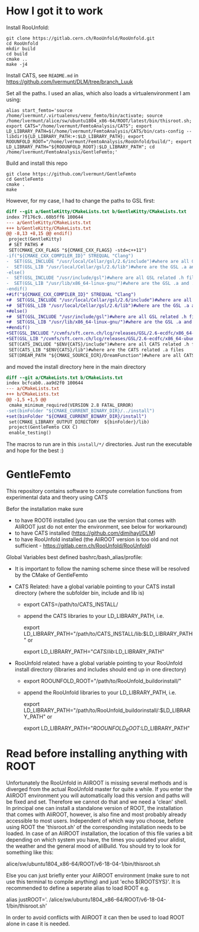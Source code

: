# How I got it to work

Install RooUnfold:
```
git clone https://gitlab.cern.ch/RooUnfold/RooUnfold.git
cd RooUnfold
mkdir build
cd build
cmake ..
make -j4
```

Install CATS, see `README.md` in https://github.com/lvermunt/DLM/tree/branch_Luuk

Set all the paths. I used an alias, which also loads a virtualenvironment I am using:
```
alias start_femto='source /home/lvermunt/.virtualenvs/venv_femto/bin/activate; source /home/lvermunt/alice/sw/ubuntu1804_x86-64/ROOT/latest/bin/thisroot.sh; export CATS="/home/lvermunt/FemtoAnalysis/CATS"; export LD_LIBRARY_PATH=$(/home/lvermunt/FemtoAnalysis/CATS/bin/cats-config --libdir)${LD_LIBRARY_PATH:+:$LD_LIBRARY_PATH}; export ROOUNFOLD_ROOT="/home/lvermunt/FemtoAnalysis/RooUnfold/build/"; export LD_LIBRARY_PATH="${ROOUNFOLD_ROOT}:$LD_LIBRARY_PATH"; cd /home/lvermunt/FemtoAnalysis/GentleFemto;'
```

Build and install this repo
```
git clone https://github.com/lvermunt/GentleFemto
cd GentleFemto
cmake .
make
```

However, for my case, I had to change the paths to GSL first:
``` diff
diff --git a/GentleKitty/CMakeLists.txt b/GentleKitty/CMakeLists.txt
index 7f176c9..60b5ff6 100644
--- a/GentleKitty/CMakeLists.txt
+++ b/GentleKitty/CMakeLists.txt
@@ -8,13 +8,15 @@ endif()
 project(GentleKitty)
 # SET PATHS #
 SET(CMAKE_CXX_FLAGS "${CMAKE_CXX_FLAGS} -std=c++11")
-if("${CMAKE_CXX_COMPILER_ID}" STREQUAL "Clang")
-  SET(GSL_INCLUDE "/usr/local/Cellar/gsl/2.6/include")#where are all GSL related .h files
-  SET(GSL_LIB "/usr/local/Cellar/gsl/2.6/lib")#where are the GSL .a and .so files
-else()
-  SET(GSL_INCLUDE "/usr/include/gsl")#where are all GSL related .h files
-  SET(GSL_LIB "/usr/lib/x86_64-linux-gnu/")#where are the GSL .a and .so files
-endif()
+#if("${CMAKE_CXX_COMPILER_ID}" STREQUAL "Clang")
+#  SET(GSL_INCLUDE "/usr/local/Cellar/gsl/2.6/include")#where are all GSL related .h files
+#  SET(GSL_LIB "/usr/local/Cellar/gsl/2.6/lib")#where are the GSL .a and .so files
+#else()
+#  SET(GSL_INCLUDE "/usr/include/gsl")#where are all GSL related .h files
+#  SET(GSL_LIB "/usr/lib/x86_64-linux-gnu/")#where are the GSL .a and .so files
+#endif()
+SET(GSL_INCLUDE "/cvmfs/sft.cern.ch/lcg/releases/GSL/2.6-ecdfc/x86_64-ubuntu1804-gcc7-opt/include/")#where are all GSL related .h files
+SET(GSL_LIB "/cvmfs/sft.cern.ch/lcg/releases/GSL/2.6-ecdfc/x86_64-ubuntu1804-gcc7-opt/lib")#where are the GSL .a and .so files
 SET(CATS_INCLUDE "$ENV{CATS}/include")#where are all CATS related .h files
 SET(CATS_LIB "$ENV{CATS}/lib")#where are the CATS related .a files
 SET(DREAM_PATH "${CMAKE_SOURCE_DIR}/DreamFunction")#where are all CATS related .h files
```
and moved the install directory here in the main directory
```diff
diff --git a/CMakeLists.txt b/CMakeLists.txt
index bcfcab0..aa9d2f0 100644
--- a/CMakeLists.txt
+++ b/CMakeLists.txt
@@ -1,5 +1,5 @@
 cmake_minimum_required(VERSION 2.8 FATAL_ERROR)
-set(binFolder "${CMAKE_CURRENT_BINARY_DIR}/../install")
+set(binFolder "${CMAKE_CURRENT_BINARY_DIR}/install")
 set(CMAKE_LIBRARY_OUTPUT_DIRECTORY  ${binFolder}/lib)
 project(GentleFemto CXX C)
 enable_testing()
```

The macros to run are in this `install/*/` directories. Just run the executable and hope for the best :)

# GentleFemto

This repository contains software to compute correlation functions from experimental data and theory using CATS

Befor the installation make sure
- to have ROOT6 installed (you can use the version that comes with AliROOT just do not enter the environment, see below for workaround) 
- to have CATS installed (https://github.com/dimihayl/DLM)
- to have RooUnfold installed (the AliROOT version is too old and not sufficient - https://gitlab.cern.ch/RooUnfold/RooUnfold) 

Global Variables best defined bashrc/bash_alias/profile:
- It is important to follow the naming scheme since these will be resolved by the CMake of GentleFemto
- CATS Related: have a global variable pointing to your CATS install directory (where the subfolder bin, include and lib is)
  - export CATS=/path/to/CATS_INSTALL/
  - append the CATS libraries to your LD_LIBRARY_PATH, i.e.

    export LD_LIBRARY_PATH="/path/to/CATS_INSTALL/lib:$LD_LIBRARY_PATH" or

    export LD_LIBRARY_PATH="${CATS}/lib:$LD_LIBRARY_PATH"

- RooUnfold related: have a global variable pointing to your RooUnfold install directory (libraries and includes should end up in one directory)
  - export ROOUNFOLD_ROOT="/path/to/RooUnfold_buildorinstall/"
  - append the RooUnfold libraries to your LD_LIBRARY_PATH, i.e.

    export LD_LIBRARY_PATH="/path/to/RooUnfold_buildorinstall/:$LD_LIBRARY_PATH" or

    export LD_LIBRARY_PATH="${ROOUNFOLD_ROOT}:$LD_LIBRARY_PATH"

# Read before installing anything with ROOT

Unfortunately the RooUnfold in AliROOT is missing several methods and is diverged from the actual RooUnfold master for quite a while. If you enter the AliROOT environment you will automatically load this version and paths will be fixed and set. Therefore we cannot do that and we need a 'clean' shell. In principal one can install a standalone version of ROOT, the installation that comes with AliROOT, however, is also fine and most probably already accessible to most users.
Independent of which way you choose, before using ROOT the 'thisroot.sh' of the corresponding installation needs to be loaded. In case of an AliROOT installation, the location of this file varies a bit depending on which system you have, the times you updated your alidist, the weather and the general mood of aliBuild. You should try to look for something like this: 

alice/sw/ubuntu1804_x86-64/ROOT/v6-18-04-1/bin/thisroot.sh

Else you can just briefly enter your AliROOT environment (make sure to not use this terminal to compile anything) and just 'echo ${ROOTSYS}'. It is recommended to define a seperate alias to load ROOT e.g.

alias justROOT='. /alice/sw/ubuntu1804_x86-64/ROOT/v6-18-04-1/bin/thisroot.sh'

In order to avoid conflicts with AliROOT it can then be used to load ROOT alone in case it is needed.

